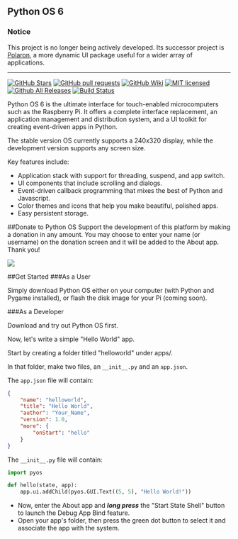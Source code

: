 Python OS 6 
---

### Notice
This project is no longer being actively developed. Its successor project is [Polaron](https://github.com/furmada/Polaron), a more dynamic UI package useful for a wider array of applications.

---

[![GitHub Stars](https://img.shields.io/github/stars/furmada/pythonos.svg)](https://github.com/furmada/pythonos/stargazers)
[![GitHub pull requests](https://img.shields.io/github/issues/furmada/pythonos.svg)](https://github.com/furmada/PythonOS/issues)
[![GitHub Wiki](https://img.shields.io/badge/project-wiki-ff69b4.svg)](https://github.com/furmada/pythonos/wiki/Home)
[![MIT licensed](https://img.shields.io/badge/license-MIT-blue.svg)](https://raw.githubusercontent.com/furmada/PythonOS/master/LICENSE)
[![Github All Releases](https://img.shields.io/github/downloads/furmada/pythonos/total.svg?maxAge=2592000)](https://github.com/furmada/PythonOS/releases)
[![Build Status](https://travis-ci.org/furmada/PythonOS.svg?branch=master)](https://travis-ci.org/furmada/PythonOS)


Python OS 6 is the ultimate interface for touch-enabled microcomputers such as the Raspberry Pi. It offers a complete interface replacement, an application management and distribution system, and a UI toolkit for creating event-driven apps in Python.

The stable version OS currently supports a 240x320 display, while the development version supports any screen size.

Key features include:
* Application stack with support for threading, suspend, and app switch.
* UI components that include scrolling and dialogs.
* Event-driven callback programming that mixes the best of Python and Javascript.
* Color themes and icons that help you make beautiful, polished apps.
* Easy persistent storage.

##Donate to Python OS
Support the development of this platform by making a donation in any amount. You may choose to enter your name (or username) on the donation screen and it will be added to the About app. Thank you!

[![](https://www.paypalobjects.com/en_US/i/btn/btn_donateCC_LG.gif)](https://www.paypal.com/cgi-bin/webscr?cmd=_s-xclick&hosted_button_id=D3S2P7GMS8MZJ)

##Get Started
###As a User

Simply download Python OS either on your computer (with Python and Pygame installed), or flash the disk image for your Pi (coming soon).

###As a Developer

Download and try out Python OS first.

Now, let's write a simple "Hello World" app.

Start by creating a folder titled "helloworld" under apps/.

In that folder, make two files, an `__init__.py` and an `app.json`.

The `app.json` file will contain:
```json
{
	"name": "helloworld",
	"title": "Hello World",
	"author": "Your_Name",
	"version": 1.0,
	"more": {
		"onStart": "hello"
	}
}
```

The `__init__.py` file will contain:
```python
import pyos

def hello(state, app):
	app.ui.addChild(pyos.GUI.Text((5, 5), "Hello World!"))
```

- Now, enter the About app and ***long press*** the "Start State Shell" button to launch the Debug App Bind feature.
- Open your app's folder, then press the green dot button to select it and associate the app with the system. 
